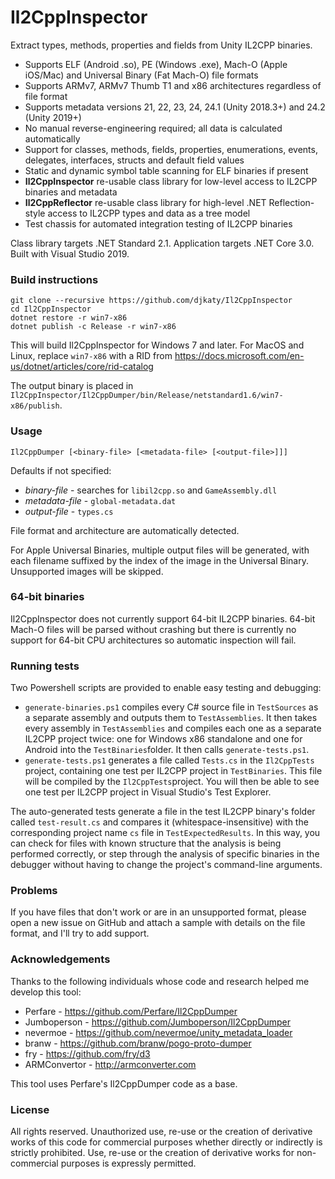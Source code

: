 # Il2CppInspector
Extract types, methods, properties and fields from Unity IL2CPP binaries.

* Supports ELF (Android .so), PE (Windows .exe), Mach-O (Apple iOS/Mac) and Universal Binary (Fat Mach-O) file formats
* Supports ARMv7, ARMv7 Thumb T1 and x86 architectures regardless of file format
* Supports metadata versions 21, 22, 23, 24, 24.1 (Unity 2018.3+) and 24.2 (Unity 2019+)
* No manual reverse-engineering required; all data is calculated automatically
* Support for classes, methods, fields, properties, enumerations, events, delegates, interfaces, structs and default field values
* Static and dynamic symbol table scanning for ELF binaries if present
* **Il2CppInspector** re-usable class library for low-level access to IL2CPP binaries and metadata
* **Il2CppReflector** re-usable class library for high-level .NET Reflection-style access to IL2CPP types and data as a tree model
* Test chassis for automated integration testing of IL2CPP binaries

Class library targets .NET Standard 2.1. Application targets .NET Core 3.0. Built with Visual Studio 2019.

### Build instructions

```
git clone --recursive https://github.com/djkaty/Il2CppInspector
cd Il2CppInspector
dotnet restore -r win7-x86
dotnet publish -c Release -r win7-x86
```

This will build Il2CppInspector for Windows 7 and later. For MacOS and Linux, replace `win7-x86` with a RID from https://docs.microsoft.com/en-us/dotnet/articles/core/rid-catalog

The output binary is placed in `Il2CppInspector/Il2CppDumper/bin/Release/netstandard1.6/win7-x86/publish`.

### Usage

```
Il2CppDumper [<binary-file> [<metadata-file> [<output-file>]]]
```

Defaults if not specified:

- _binary-file_ - searches for `libil2cpp.so` and `GameAssembly.dll`
- _metadata-file_ - `global-metadata.dat`
- _output-file_ - `types.cs`

File format and architecture are automatically detected.

For Apple Universal Binaries, multiple output files will be generated, with each filename suffixed by the index of the image in the Universal Binary. Unsupported images will be skipped.

### 64-bit binaries

Il2CppInspector does not currently support 64-bit IL2CPP binaries. 64-bit Mach-O files will be parsed without crashing but there is currently no support for 64-bit CPU architectures so automatic inspection will fail.

### Running tests

Two Powershell scripts are provided to enable easy testing and debugging:

* `generate-binaries.ps1` compiles every C# source file in `TestSources` as a separate assembly and outputs them to `TestAssemblies`. It then takes every assembly in `TestAssemblies` and compiles each one as a separate IL2CPP project twice: one for Windows x86 standalone and one for Android into the `TestBinaries`folder. It then calls `generate-tests.ps1`.
* `generate-tests.ps1` generates a file called `Tests.cs` in the `Il2CppTests` project, containing one test per IL2CPP project in `TestBinaries`. This file will be compiled by the `Il2CppTests`project. You will then be able to see one test per IL2CPP project in Visual Studio's Test Explorer.

The auto-generated tests generate a file in the test IL2CPP binary's folder called `test-result.cs` and compares it (whitespace-insensitive) with the corresponding project name `cs` file in `TestExpectedResults`. In this way, you can check for files with known structure that the analysis is being performed correctly, or step through the analysis of specific binaries in the debugger without having to change the project's command-line arguments.

### Problems

If you have files that don't work or are in an unsupported format, please open a new issue on GitHub and attach a sample with details on the file format, and I'll try to add support.

### Acknowledgements

Thanks to the following individuals whose code and research helped me develop this tool:

- Perfare - https://github.com/Perfare/Il2CppDumper
- Jumboperson - https://github.com/Jumboperson/Il2CppDumper
- nevermoe - https://github.com/nevermoe/unity_metadata_loader
- branw - https://github.com/branw/pogo-proto-dumper
- fry - https://github.com/fry/d3
- ARMConvertor - http://armconverter.com

This tool uses Perfare's Il2CppDumper code as a base.

### License

All rights reserved. Unauthorized use, re-use or the creation of derivative works of this code for commercial purposes whether directly or indirectly is strictly prohibited. Use, re-use or the creation of derivative works for non-commercial purposes is expressly permitted.
